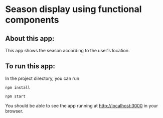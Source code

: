 # Season display using functional components

## About this app:
This app shows the season according to the user's location.

## To run this app:

In the project directory, you can run:

` npm install `

` npm start `

You should be able to see the app running at [http://localhost:3000](http://localhost:3000) in your browser.